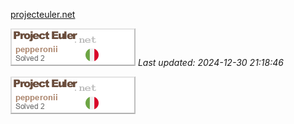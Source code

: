 [projecteuler.net](https://projecteuler.net/archives)

![Profile Image](./profileimage.png)
_Last updated: 2024-12-30 21:18:46_


![Profile Image](./profileimage.png)
